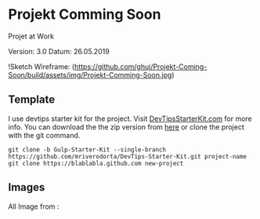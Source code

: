 # Projekt Comming Soon

Projet at Work 

Version: 3.0
Datum: 26.05.2019

!Sketch Wireframe: 
(https://github.com/ghuj/Projekt-Coming-Soon/build/assets/img/Projekt-Comming-Soon.jpg)

## Template
I use devtips starter kit for the project. 
Visit [DevTipsStarterKit.com](http://devtipsstarterkit.com) for more info.
You can download the the zip version from [here](#) or clone the project with the git command.
```
git clone -b Gulp-Starter-Kit --single-branch https://github.com/mriverodorta/DevTips-Starter-Kit.git project-name
git clone https://blablabla.github.com new-project
```
## Images
All Image from :
